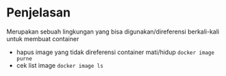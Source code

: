 # Penjelasan

Merupakan sebuah lingkungan yang bisa digunakan/direferensi berkali-kali untuk membuat container

- hapus image yang tidak direferensi container mati/hidup `docker image purne`
- cek list image `docker image ls`
